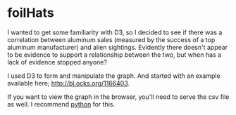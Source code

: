 foilHats
========

I wanted to get some familiarity with D3, so I decided to see if there was a correlation between aluminum sales (measured by the success of a top aluminum manufacturer) and alien sightings. Evidently there doesn't appear to be evidence to support a relationship between the two, but when has a lack of evidence stopped anyone?

I used D3 to form and manipulate the graph. And started with an example available here; http://bl.ocks.org/1166403. 

If you want to view the graph in the browser, you'll need to serve the csv file as well. I recommend <a href="http://www.linuxjournal.com/content/tech-tip-really-simple-http-server-python">python</a> for this. 
